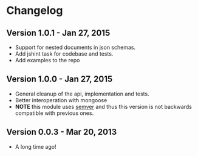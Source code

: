 # Changelog

## Version 1.0.1 - Jan 27, 2015
* Support for nested documents in json schemas.
* Add jshint task for codebase and tests.
* Add examples to the repo

## Version 1.0.0 - Jan 27, 2015
* General cleanup of the api, implementation and tests.
* Better interoperation with mongoose
* __NOTE__ this module uses [semver](http://semver.org/) and thus this version is not backwards compatible with previous ones.

## Version 0.0.3 - Mar 20, 2013
* A long time ago!

